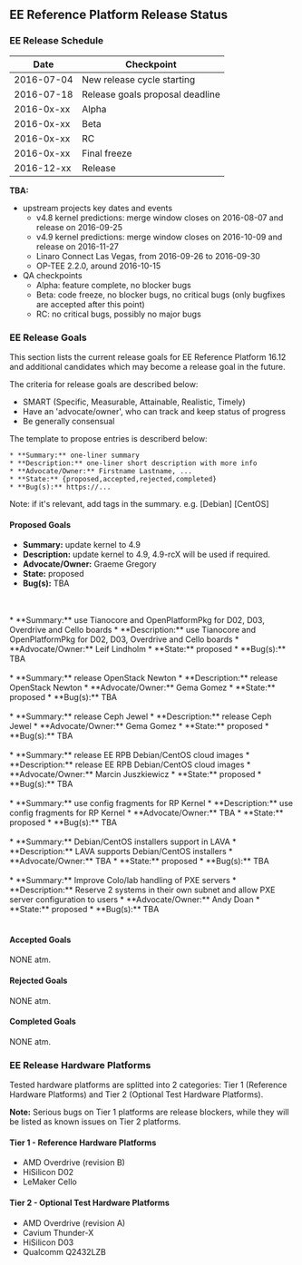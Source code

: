 ## EE Reference Platform Release Status

### EE Release Schedule

| Date          | Checkpoint |
| ------------- | ------------- |
| 2016-07-04    | New release cycle starting      |
| 2016-07-18    | Release goals proposal deadline |
| 2016-0x-xx    | Alpha                           |
| 2016-0x-xx    | Beta                            |
| 2016-0x-xx    | RC                              |
| 2016-0x-xx    | Final freeze                    |
| 2016-12-xx    | Release                         |

**TBA:**
* upstream projects key dates and events
  * v4.8 kernel predictions: merge window closes on 2016-08-07 and release on 2016-09-25
  * v4.9 kernel predictions: merge window closes on 2016-10-09 and release on 2016-11-27
  * Linaro Connect Las Vegas, from 2016-09-26 to 2016-09-30
  * OP-TEE 2.2.0, around 2016-10-15
* QA checkpoints
  * Alpha: feature complete, no blocker bugs
  * Beta: code freeze, no blocker bugs, no critical bugs (only bugfixes are accepted after this point)
  * RC: no critical bugs, possibly no major bugs

### EE Release Goals

This section lists the current release goals for EE Reference Platform 16.12 and additional candidates which may become a release goal in the future.

The criteria for release goals are described below:
* SMART (Specific, Measurable, Attainable, Realistic, Timely)
* Have an 'advocate/owner', who can track and keep status of progress
* Be generally consensual

The template to propose entries is describerd below:
```
* **Summary:** one-liner summary
* **Description:** one-liner short description with more info
* **Advocate/Owner:** Firstname Lastname, ...
* **State:** {proposed,accepted,rejected,completed}
* **Bug(s):** https://...
```

Note: if it's relevant, add tags in the summary. e.g. [Debian] [CentOS]

#### Proposed Goals

* **Summary:** update kernel to 4.9
* **Description:** update kernel to 4.9, 4.9-rcX will be used if required.
* **Advocate/Owner:** Graeme Gregory
* **State:** proposed
* **Bug(s):** TBA
<br />
<br />
* **Summary:** use Tianocore and OpenPlatformPkg for D02, D03, Overdrive and Cello boards
* **Description:** use Tianocore and OpenPlatformPkg for D02, D03, Overdrive and Cello boards
* **Advocate/Owner:** Leif Lindholm
* **State:** proposed
* **Bug(s):** TBA
<br />
<br />
* **Summary:** release OpenStack Newton
* **Description:** release OpenStack Newton
* **Advocate/Owner:** Gema Gomez
* **State:** proposed
* **Bug(s):** TBA
<br />
<br />
* **Summary:** release Ceph Jewel
* **Description:** release Ceph Jewel
* **Advocate/Owner:** Gema Gomez
* **State:** proposed
* **Bug(s):** TBA
<br />
<br />
* **Summary:** release EE RPB Debian/CentOS cloud images
* **Description:** release EE RPB Debian/CentOS cloud images
* **Advocate/Owner:** Marcin Juszkiewicz
* **State:** proposed
* **Bug(s):** TBA
<br />
<br />
* **Summary:** use config fragments for RP Kernel
* **Description:** use config fragments for RP Kernel
* **Advocate/Owner:** TBA
* **State:** proposed
* **Bug(s):** TBA
<br />
<br />
* **Summary:** Debian/CentOS installers support in LAVA
* **Description:** LAVA supports Debian/CentOS installers
* **Advocate/Owner:** TBA
* **State:** proposed
* **Bug(s):** TBA
<br />
<br />
* **Summary:** Improve Colo/lab handling of PXE servers
* **Description:** Reserve 2 systems in their own subnet and allow PXE server configuration to users
* **Advocate/Owner:** Andy Doan
* **State:** proposed
* **Bug(s):** TBA
<br />
<br />

#### Accepted Goals

NONE atm.

#### Rejected Goals

NONE atm.

#### Completed Goals

NONE atm.

### EE Release Hardware Platforms

Tested hardware platforms are splitted into 2 categories: Tier 1 (Reference Hardware Platforms) and Tier 2 (Optional Test Hardware Platforms).

**Note:** Serious bugs on Tier 1 platforms are release blockers, while they will be listed as known issues on Tier 2 platforms.

#### Tier 1 - Reference Hardware Platforms

* AMD Overdrive (revision B)
* HiSilicon D02
* LeMaker Cello

#### Tier 2 - Optional Test Hardware Platforms

* AMD Overdrive (revision A)
* Cavium Thunder-X
* HiSilicon D03
* Qualcomm Q2432LZB
